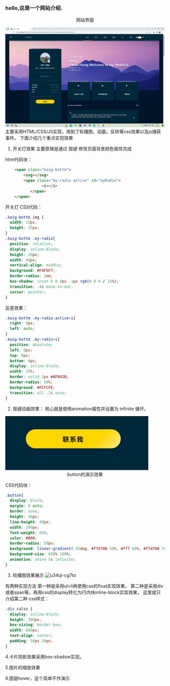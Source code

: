 ### hello,这是一个网站介绍.
<center>网站界面</center>

![](vx_images/130014023236741.png)
主要采用HTML/CSS/JS实现，用到了轮播图，动画，反转等css效果以及js捕获事件。
下面介绍几个重点实现效果
1. 开关灯效果
主要原理是通过 按键 修改页面背景颜色属性完成

html代码块：
```html
    <span class="kaig-bottm">     
        <svg></svg>
        <span class="my-radio active" id="myRadio">
                <i></i>
           </span>
    </span>
```
开关灯 CSS代码：
```css
.kaig-bottm img {
  width: 15px;
  height: 15px;
}
.kaig-bottm .my-radio{
  position: relative;
  display: inline-block;
  height: 20px;
  width: 40px;
  vertical-align: middle;
  background: #F4F5F7;
  border-radius: 2em;
  box-shadow: inset 0 0 4px -1px rgb(0 0 0 / 15%);
  transition: .4s ease-in-out;
  cursor: pointer;
}
```
反差效果：
```css
.kaig-bottm .my-radio.active>i{
  right: 0px;
  left: auto;
}
.kaig-bottm .my-radio>i{
  position: absolute;
  left: 0px;
  top: 0px;
  bottom: 0px;
  display: inline-block;
  width: 35%;
  border: solid 3px #AFB42B;
  border-radius: 50%;
  background: #FCFCFE;
  transition: all .2s ease;
}
```

2. 按键动画效果：
    核心就是使用animation属性并设置为 infinite 循环。

<img src="vx_images/21850200249577.gif">
                  <center>button的演示效果</center>
                  
 CSS代码块：
```CSS
.button{
  display: block;
  margin: 0 auto;
  border: none;
  height: 40px;
  line-height: 40px;
  width: 200px;
  font-weight: 600;
  color: #000;
  border-radius: 50px;
  background: linear-gradient(-45deg, #ffd700 50%, #fff 60%, #ffd700 70%); 
  background-size: 600% 100%;
  animation: shine 5s infinite;
}
```

3. 轮播图效果展示
![u34ql-cg7to](vx_images/488643610248875.gif)

有两种实现方法
第一种是采用ul>li再使用css的float实现效果。
第二种是采用div或者span等，再用css的display转化为行内块inline-block实现效果。
这里就只介绍第二种
css样式：
```css
.div calss {
  display: inline-block;
  height: 300px;
  box-sizing: border-box;
  width: 680px;
  text-align: center;
  padding: 50px 20px;
}
```
4.卡片阴影效果采用box-shadow实现。

5.图片的缩放效果 

6.图层hover，这个简单不作演示


    
 
    


    
